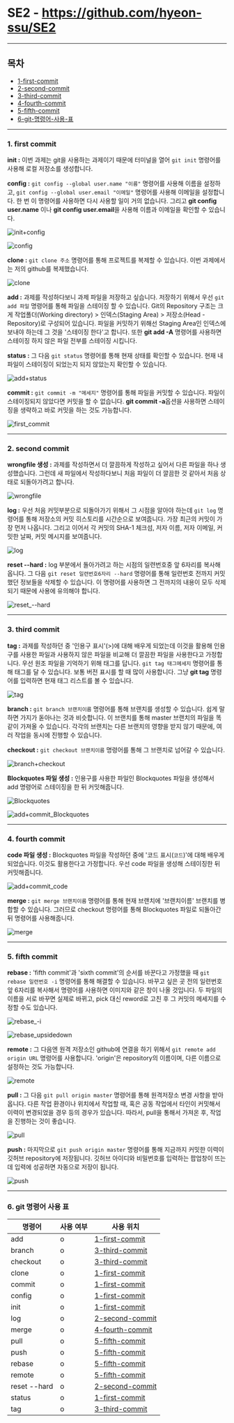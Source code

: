 # SE2 - https://github.com/hyeon-ssu/SE2

---
## **목차**  
- [1-first-commit](#1-first-commit)  
- [2-second-commit](#2-second-commit)  
- [3-third-commit](#3-third-commit)  
- [4-fourth-commit](#4-fourth-commit)  
- [5-fifth-commit](#5-fifth-commit)  
- [6-git-명령어-사용-표](#6-git-명령어-사용-표)  

---

### **1. first commit**  
**init :** 이번 과제는 git을 사용하는 과제이기 때문에 터미널을 열어 `git init` 명령어를 사용해 로컬 저장소를 생성합니다.  
  
  
**config :** `git config --global user.name "이름"` 명령어를 사용해 이름을 설정하고, `git config --global user.email "이메일"` 명령어를 사용해 이메일을 설정합니다. 한 번 이 명령어를 사용하면 다시 사용할 일이 거의 없습니다. 그리고 **git config user.name** 이나 **git config user.email**을 사용해 이름과 이메일을 확인할 수 있습니다.  
  
  
![init+config](https://postfiles.pstatic.net/MjAyMTA1MDhfNzAg/MDAxNjIwNDY5NzYxNzQ2.DKXoZqX-YwLsUFm1IxFoPMBfcexeHqj9kW1a71L2f54g.9SCSkAJYtwv82F97jwiJxVs1uhI2XGaRfTk2jjDILe4g.PNG.angelcup2001/init+config.png?type=w773)  
  
  
![config](https://postfiles.pstatic.net/MjAyMTA1MDhfNDUg/MDAxNjIwNDY5Nzg1NzQ0.XTWUS_GqHzi9L2o9Ab46EEgbmRVoG0xY0w3ef7Jsmjog.GvXqSIWRtO8h8Qo-SG7e96hBtYVv_eZFlU2AVeSNOL0g.PNG.angelcup2001/config.png?type=w773)  
  
  
**clone :** `git clone 주소` 명령어를 통해 프로젝트를 복제할 수 있습니다. 이번 과제에서는 저의 github를 복제했습니다.  
  
  
![clone](https://postfiles.pstatic.net/MjAyMTA1MDhfMjky/MDAxNjIwNDY5ODA0MTIx.cgquDnRLaR9AxIk2rOVZ6_Lad0v8uSWKjQCmSIYKHbwg.FATZq-u5B9prqiGURttJIAfcEEmRI1FTD4ZPYZr4uVMg.PNG.angelcup2001/clone.png?type=w773)  
  
  
**add :** 과제를 작성하다보니 과제 파일을 저장하고 싶습니다. 저장하기 위해서 우선 `git add 파일` 명령어를 통해 파일을 스테이징 할 수 있습니다. Git의 Repository 구조는 크게 작업폴더(Working directory) > 인덱스(Staging Area) > 저장소(Head -Repository)로 구성되어 있습니다. 파일을 커밋하기 위해선 Staging Area인 인덱스에 보내야 하는데 그 것을 '스테이징 한다'고 합니다. 또한 **git add -A** 명령어를 사용하면 스테이징 하지 않은 파일 전부를 스테이징 시킵니다.  
  
  
**status :** 그 다음 `git status` 명령어를 통해 현재 상태를 확인할 수 있습니다. 현재 내 파일이 스테이징이 되었는지 되지 않았는지 확인할 수 있습니다.  
  
  
![add+status](https://postfiles.pstatic.net/MjAyMTA1MDhfMTE4/MDAxNjIwNDY5ODE3Nzc5.mKzaiUCUXf2-mYE-4sfs-1fXv5HhOM-iG5SgWoUxrTwg.02gvpFbMyc843a0x5LmANCtIK_s_WP0LKqOvqmSGV-Ig.PNG.angelcup2001/add+status.png?type=w773)  
  
  
**commit :** `git commit -m "메세지"` 명령어를 통해 파일을 커밋할 수 있습니다. 파일이 스테이징되지 않았다면 커밋을 할 수 없습니다. **git commit -a**옵션을 사용하면 스테이징을 생략하고 바로 커밋을 하는 것도 가능합니다. 
  
  
![first_commit](https://postfiles.pstatic.net/MjAyMTA1MDhfNzUg/MDAxNjIwNDY5ODM1OTQ2.AcSlPYAan-a3b-lHqGO6JnBfFovjSxO4nGhuKC942KUg.qLDzQeVDmqYQmo6joh-Iush9M2U1YS4a18F2-II950gg.PNG.angelcup2001/first_commit.png?type=w773)  

---

### **2. second commit**  
**wrongfile 생성 :** 과제를 작성하면서 더 깔끔하게 작성하고 싶어서 다른 파일을 하나 생성했습니다. 그런데 새 파일에서 작성하다보니 처음 파일이 더 깔끔한 것 같아서 처음 상태로 되돌아가려고 합니다.  
  
  
![wrongfile](https://postfiles.pstatic.net/MjAyMTA1MDhfMTkz/MDAxNjIwNDY5ODQ3MTU0.nQ_xdgIQYWr3hehWOzIRYLUQxc6zyicR8ktC13DeTYUg.A-o1ps52kjrrzSXC0KBPLtgBWaUBUmD466IYja9K3SIg.PNG.angelcup2001/wrongfile.png?type=w773)  
  
  
**log :** 우선 처음 커밋부분으로 되돌아가기 위해서 그 시점을 알아야 하는데 `git log` 명령어를 통해 저장소의 커밋 히스토리를 시간순으로 보여줍니다. 가장 최근의 커밋이 가장 먼저 나옵니다. 그리고 이어서 각 커밋의 SHA-1 체크섬, 저자 이름, 저자 이메일, 커밋한 날짜, 커밋 메시지를 보여줍니다.  
  
  
![log](https://postfiles.pstatic.net/MjAyMTA1MDhfODAg/MDAxNjIwNDY5ODU5MTkz.UK5KFQ43iyPDo0q5kxZBQ3fNV2AqD4-waH8bazr1lH0g.xjtIRn3BT-HQeh6mNBhiAVN88I2MVa3C2dXl4OouIr8g.PNG.angelcup2001/log.png?type=w773)  
  
  
**reset --hard :** log 부분에서 돌아가려고 하는 시점의 일련번호중 앞 6자리를 복사해 옵니다. 그 다음 `git reset 일련번호6자리 --hard` 명령어를 통해 일련번호 전까지 커밋했던 정보들을 삭제할 수 있습니다. 이 명령어를 사용하면 그 전까지의 내용이 모두 삭제되기 때문에 사용에 유의해야 합니다.  
  
  
![reset_--hard](https://postfiles.pstatic.net/MjAyMTA1MDhfMjg5/MDAxNjIwNDY5ODc3NDU4.riBtrJ83DkeaAjCic8idUy46fAR7qifEmTyP5AwX9sIg.O6-IBiqPAgpkQK3V2VOsCqokWvOoxnfhgXrwiSONEDIg.PNG.angelcup2001/reset_--hard.png?type=w773)  

---

### **3. third commit**  
**tag :** 과제를 작성하던 중 '인용구 표시'(>)에 대해 배우게 되었는데 이것을 활용해 인용구를 사용한 파일과 사용하지 않은 파일을 비교해 더 깔끔한 파일을 사용한다고 가정합니다. 우선 원조 파일을 기억하기 위해 태그를 답니다. `git tag 태그메세지` 명령어를 통해 태그를 달 수 있습니다. 보통 버전 표시를 할 때 많이 사용합니다. 그냥 **git tag** 명령어를 입력하면 현재 태그 리스트를 볼 수 있습니다.  
  
  
![tag](https://postfiles.pstatic.net/MjAyMTA1MDhfNTYg/MDAxNjIwNDY5ODg1NDkx.OhPeOdXFJ8T2hECajs3YghlB0xJsA8LmiuULspUZrW0g.NhdcMGM1bm1wrt1w5ffv4NmXyGomd1_ewjuXTTJXewAg.PNG.angelcup2001/tag.png?type=w773)  
  
  
**branch :** `git branch 브랜치이름` 명령어를 통해 브랜치를 생성할 수 있습니다. 쉽게 말하면 가지가 돋아나는 것과 비슷합니다. 이 브랜치를 통해 master 브랜치의 파일을 똑같이 가져올 수 있습니다. 각각의 브랜치는 다른 브랜치의 영향을 받지 않기 때문에, 여러 작업을 동시에 진행할 수 있습니다.  
  
  
**checkout :** `git checkout 브랜치이름` 명령어를 통해 그 브랜치로 넘어갈 수 있습니다.  
  
  
![branch+checkout](https://postfiles.pstatic.net/MjAyMTA1MDhfMjkw/MDAxNjIwNDY5OTA3MjA5.Ej38i2Ez-SZxBMtGgdD6-KEbg3wKAa8OdZVz-NBJ9Ikg.MHe7CSxI4kX-4Lqm75Ep8eSMMF4Zh3Qx0ZDiMJKE5jIg.PNG.angelcup2001/branch+checkout.png?type=w773)  
  
  
**Blockquotes 파일 생성 :** 인용구를 사용한 파일인 Blockquotes 파일을 생성해서 add 명령어로 스테이징을 한 뒤 커밋해줍니다.  
  
  
![Blockquotes](https://postfiles.pstatic.net/MjAyMTA1MDhfODMg/MDAxNjIwNDY5OTE4NTQ1.ZRH4KgoXiuO0IY8zE4KLq2D2iCNk-08ln9gFApNlliUg.I8htAiRemA4PcVXXyIOGsI6v5cSePMQie6OtooIpnEQg.PNG.angelcup2001/Blockquotes.png?type=w773)  
  
  
![add+commit_Blockquotes](https://postfiles.pstatic.net/MjAyMTA1MDhfMjkw/MDAxNjIwNDY5OTM4MDM0.-IVu_DdhZugwcA7JnRgSW-sXp2RXvyYphxXCjYH4otIg.TdPLgcvooIR1G9D1LIMXH8tncBR0PkQL1lDuuwRokh0g.PNG.angelcup2001/add+commit_Blockquotes.png?type=w773)  

---

### **4. fourth commit**  
**code 파일 생성 :** Blockquotes 파일을 작성하던 중에 '코드 표시(`코드`)'에 대해 배우게 되었습니다. 이것도 활용한다고 가정합니다. 우선 code 파일을 생성해 스테이징한 뒤 커밋해줍니다.  
  
  
![add+commit_code](https://postfiles.pstatic.net/MjAyMTA1MDhfMTI1/MDAxNjIwNDY5OTQ3NDgw.qmN1lxMKtO64FfNvEdNOCk8vGIUJtI_lKOJDwfWqipsg.TOK69IPgf4c8u8s03EKRCdsm6iRk_qvz4khn4H2S0OAg.PNG.angelcup2001/add+commit_code.png?type=w773)  
  
  
**merge :** `git merge 브랜치이름` 명령어를 통해 현재 브랜치에 '브랜치이름' 브랜치를 병합할 수 있습니다. 그러므로 checkout 명령어를 통해 Blockquotes 파일로 되돌아간 뒤 명령어를 사용해줍니다.  
  
  
![merge](https://postfiles.pstatic.net/MjAyMTA1MDhfMzQg/MDAxNjIwNDY5OTY4Nzc5.VWlB0VHIQK8vM0K9E8ihW1XhwjCr3NvJdZrvCXQUXxAg.50QkqZEf219TiE4Bi-iJzd_qKiSwhzBiXUUgNV7oChcg.PNG.angelcup2001/merge.png?type=w773)  

---

### **5. fifth commit**  
**rebase :** 'fifth commit'과 'sixth commit'의 순서를 바꾼다고 가정했을 때 `git rebase 일련번호 -i` 명령어를 통해 해결할 수 있습니다. 바꾸고 싶은 곳 전의 일련번호 앞 6자리를 복사해서 명령어를 사용하면 이미지와 같은 창이 나올 것입니다. 두 파일의 이름을 서로 바꾸면 실제로 바뀌고, pick 대신 reword로 고친 후 그 커밋의 메세지를 수정할 수도 있습니다.  
  
  
![rebase_-i](https://postfiles.pstatic.net/MjAyMTA1MDhfMTQy/MDAxNjIwNDc5MzY5Njkx.OqV3Lcnvmj_SNccOkeeCngIAZwQW_x0ml6U8R7Lp1hcg.80tDIMO22QhEPSSfzWL8kWZ4r0Xht-78YUPB6ZPU788g.PNG.angelcup2001/rebase_-i.png?type=w773)  
  
  
![rebase_upsidedown](https://postfiles.pstatic.net/MjAyMTA1MDhfMjAg/MDAxNjIwNDc5Mzg3Nzkw.RuuEnpy23T9_ULOpddkikdvbVYSH_nNpb855tuigby4g.qlLKC-wtl3ENwdYAOlXnzRqJPjoqj7QoxBecdLUFLa0g.PNG.angelcup2001/rebase_upsidedown.png?type=w773)  
  
  
**remote :** 그 다음엔 원격 저장소인 github에 연결을 하기 위해서 `git remote add origin URL` 명령어를 사용합니다. 'origin'은 repository의 이름이며, 다른 이름으로 설정하는 것도 가능합니다.  
  
  
![remote](https://postfiles.pstatic.net/MjAyMTA1MDhfOTAg/MDAxNjIwNDc5Mzk2MzI4._p5HQmhks5vLmapXCWWOFep2FtHKu9I6dE7lFscyvs4g.j-e7kuf9Ptn5gRqhcVAyqO65dHXSlJmIUcI2WAVi2xYg.PNG.angelcup2001/remote.png?type=w773)  
  
  
**pull :**  그 다음 `git pull origin master` 명령어를 통해 원격저장소 변경 사항을 받아옵니다. 다른 작업 환경이나 위치에서 작업할 때, 혹은 공동 작업에서 타인이 커밋해서 이력이 변경되었을 경우 등의 경우가 있습니다. 따라서, pull을 통해서 가져온 후, 작업을 진행하는 것이 좋습니다.  
  
  
![pull](https://postfiles.pstatic.net/MjAyMTA1MDhfODIg/MDAxNjIwNDc5NDA4ODQz.NUj7rduxht90-cjiBRMN6MCGO8Dk9l0Hcn06jkopxKgg.veo2JssCjwLevAE87dBP6R-5ut568-gnN0vQgXlsP0Mg.PNG.angelcup2001/pull.png?type=w773)  
  
  
**push :** 마지막으로 `git push origin master` 명령어를 통해 지금까지 커밋한 이력이 깃허브 repository에 저장됩니다. 깃허브 아이디와 비밀번호를 입력하는 팝업창이 뜨는데 입력에 성공하면 자동으로 저장이 됩니다.  
  
  
![push](https://postfiles.pstatic.net/MjAyMTA1MDhfMTE1/MDAxNjIwNDc5NDE3MTMw.Lh_FOfQpKxumkq5QGBABchuCymTk5zM7wRM5rCLlk3gg.gVFnf_irRv6e8mKYiSo6fEjq7CsC_F3T3rqUukaQmjog.PNG.angelcup2001/push.png?type=w773)  

---

### **6. git 명령어 사용 표**  

|명령어|사용 여부|사용 위치|
|---|---|---|
|add|o|[1-first-commit](#1-first-commit)|
|branch|o|[3-third-commit](#3-third-commit)|
|checkout|o|[3-third-commit](#3-third-commit)|
|clone|o|[1-first-commit](#1-first-commit)|
|commit|o|[1-first-commit](#1-first-commit)|
|config|o|[1-first-commit](#1-first-commit)|
|init|o|[1-first-commit](#1-first-commit)|
|log|o|[2-second-commit](#2-second-commit)|
|merge|o|[4-fourth-commit](#4-fourth-commit)|
|pull|o|[5-fifth-commit](#5-fifth-commit)|
|push|o|[5-fifth-commit](#5-fifth-commit)|
|rebase|o|[5-fifth-commit](#5-fifth-commit)|
|remote|o|[5-fifth-commit](#5-fifth-commit)|
|reset --hard|o|[2-second-commit](#2-second-commit)|
|status|o|[1-first-commit](#1-first-commit)|
|tag|o|[3-third-commit](#3-third-commit)|
